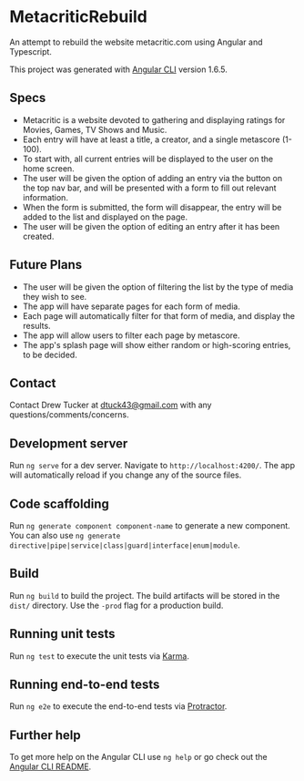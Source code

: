 # MetacriticRebuild

An attempt to rebuild the website metacritic.com using Angular and Typescript.

This project was generated with [Angular CLI](https://github.com/angular/angular-cli) version 1.6.5.


## Specs
* Metacritic is a website devoted to gathering and displaying ratings for Movies, Games, TV Shows and Music.
* Each entry will have at least a title, a creator, and a single metascore (1-100).
* To start with, all current entries will be displayed to the user on the home screen.
* The user will be given the option of adding an entry via the button on the top nav bar, and will be presented with a form to fill out relevant information.
* When the form is submitted, the form will disappear, the entry will be added to the list and displayed on the page.
* The user will be given the option of editing an entry after it has been created.

## Future Plans
* The user will be given the option of filtering the list by the type of media they wish to see.
* The app will have separate pages for each form of media.
* Each page will automatically filter for that form of media, and display the results.
* The app will allow users to filter each page by metascore.
* The app's splash page will show either random or high-scoring entries, to be decided.

## Contact

Contact Drew Tucker at dtuck43@gmail.com with any questions/comments/concerns.

## Development server

Run `ng serve` for a dev server. Navigate to `http://localhost:4200/`. The app will automatically reload if you change any of the source files.

## Code scaffolding

Run `ng generate component component-name` to generate a new component. You can also use `ng generate directive|pipe|service|class|guard|interface|enum|module`.

## Build

Run `ng build` to build the project. The build artifacts will be stored in the `dist/` directory. Use the `-prod` flag for a production build.

## Running unit tests

Run `ng test` to execute the unit tests via [Karma](https://karma-runner.github.io).

## Running end-to-end tests

Run `ng e2e` to execute the end-to-end tests via [Protractor](http://www.protractortest.org/).

## Further help

To get more help on the Angular CLI use `ng help` or go check out the [Angular CLI README](https://github.com/angular/angular-cli/blob/master/README.md).
